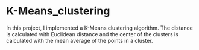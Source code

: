 # K-Means_clustering
In this project, I implemented a K-Means clustering algorithm. The distance is calculated with Euclidean distance and the center of the clusters is calculated with the mean average of the points in a cluster.
